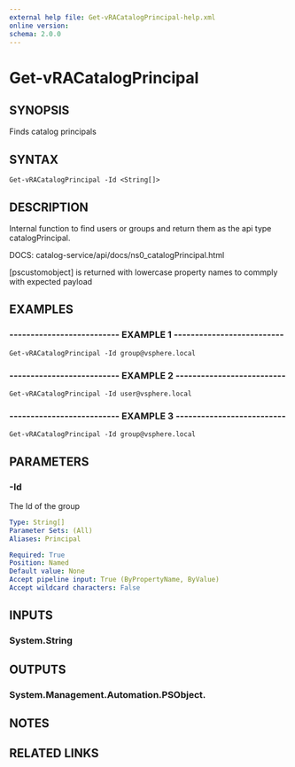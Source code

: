 ```yaml
---
external help file: Get-vRACatalogPrincipal-help.xml
online version: 
schema: 2.0.0
---
```


# Get-vRACatalogPrincipal

## SYNOPSIS
Finds catalog principals

## SYNTAX

```
Get-vRACatalogPrincipal -Id <String[]>
```

## DESCRIPTION
Internal function to find users or groups and return them as the api type catalogPrincipal.
 

DOCS: catalog-service/api/docs/ns0_catalogPrincipal.html

\[pscustomobject\] is returned with lowercase property names to commply with expected payload

## EXAMPLES

### -------------------------- EXAMPLE 1 --------------------------
```
Get-vRACatalogPrincipal -Id group@vsphere.local
```

### -------------------------- EXAMPLE 2 --------------------------
```
Get-vRACatalogPrincipal -Id user@vsphere.local
```

### -------------------------- EXAMPLE 3 --------------------------
```
Get-vRACatalogPrincipal -Id group@vsphere.local
```

## PARAMETERS

### -Id
The Id of the group

```yaml
Type: String[]
Parameter Sets: (All)
Aliases: Principal

Required: True
Position: Named
Default value: None
Accept pipeline input: True (ByPropertyName, ByValue)
Accept wildcard characters: False
```

## INPUTS

### System.String

## OUTPUTS

### System.Management.Automation.PSObject.

## NOTES

## RELATED LINKS

